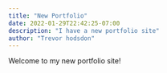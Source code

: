 ```yaml
---
title: "New Portfolio"
date: 2022-01-29T22:42:25-07:00
description: "I have a new portfolio site"
author: "Trevor hodsdon"
---
```


Welcome to my new portfolio site!
